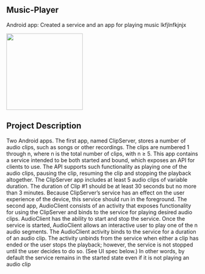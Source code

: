 ## Music-Player
Android app: Created a service and an app for playing music lkfjlnfkjnjx

<img src=http://g.recordit.co/ODpyT6w4oz.gif width=200><br>


## Project Description 
Two Android apps. The first app, named ClipServer, stores a number of audio clips,
such as songs or other recordings. The clips are numbered 1 through n, where n is the total number of clips,
with n ≥ 5. This app contains a service intended to be both started and bound, which exposes an API
for clients to use. The API supports such functionality as playing one of the audio clips, pausing the clip,
resuming the clip and stopping the playback altogether. The ClipServer app includes at least 5 audio clips
of variable duration. The duration of Clip #1 should be at least 30 seconds but no more than 3 minutes.
Because ClipServer’s service has an effect on the user experience of the device, this service should run in
the foreground.
The second app, AudioClient consists of an activity that exposes functionality for using the ClipServer
and binds to the service for playing desired audio clips. AudioClient has the ability to start and stop the
service. Once the service is started, AudioClient allows an interactive user to play one of the n audio
segments. The AudioClient activity binds to the service for a duration of an audio clip. The activity unbinds
from the service when either a clip has ended or the user stops the playback; however, the service is not
stopped until the user decides to do so. (See UI spec below.) In other words, by default the service remains
in the started state even if it is not playing an audio clip
